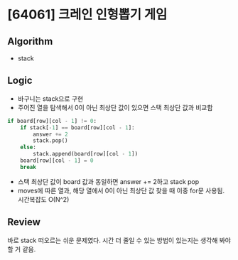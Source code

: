 # [64061] 크레인 인형뽑기 게임
## Algorithm
- stack
## Logic
- 바구니는 stack으로 구현
- 주어진 열을 탐색해서 0이 아닌 최상단 값이 있으면 스택 최상단 값과 비교함
```python
if board[row][col - 1] != 0:
    if stack[-1] == board[row][col - 1]:
        answer += 2
        stack.pop()
    else:
        stack.append(board[row][col - 1])
    board[row][col - 1] = 0
    break
```
- 스택 최상단 값이 board 값과 동일하면 answer += 2하고 stack pop
- moves에 따른 열과, 해당 열에서 0이 아닌 최상단 값 찾을 때 이중 for문 사용됨. 시간복잡도 O(N^2)

## Review
바로 stack 떠오르는 쉬운 문제였다. 시간 더 줄일 수 있는 방법이 있는지는 생각해 봐야할 거 같음.

